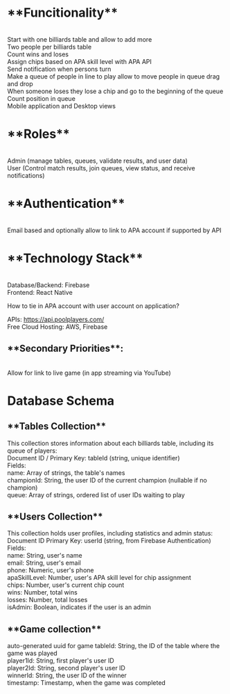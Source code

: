 <h1>**Funcitionality**</h1><br>
Start with one billiards table and allow to add more<br>
Two people per billiards table<br>
Count wins and loses<br>
Assign chips based on APA skill level with APA API<br>
Send notification when persons turn<br>
Make a queue of people in line to play allow to move people in queue drag and drop<br>
When someone loses they lose a chip and go to the beginning of the queue<br>
Count position in queue<br>
Mobile application and Desktop views<br>

<h1>**Roles**</h1><br>
Admin (manage tables, queues, validate results, and user data)<br>
User (Control match results, join queues, view status, and receive notifications)<br>

<h1>**Authentication**</h1><br>
Email based and optionally allow to link to APA account if supported by API<br>

<h1>**Technology Stack**</h1><br>
Database/Backend: Firebase<br>
Frontend: React Native<br>

How to tie in APA account with user account on application?

APIs: https://api.poolplayers.com/<br>
Free Cloud Hosting: AWS, Firebase<br>

<h2>**Secondary Priorities**:</h2><br>
Allow for link to live game (in app streaming via YouTube)<br>
<h1>Database Schema</h1>
<h2>**Tables Collection**</h2>
This collection stores information about each billiards table, including its queue of players:<br>
Document ID / Primary Key: tableId (string, unique identifier)<br>
Fields:<br>
name: Array of strings, the table's names<br>
championId: String, the user ID of the current champion (nullable if no champion)<br>
queue: Array of strings, ordered list of user IDs waiting to play <br>

<h2>**Users Collection**</h2>
This collection holds user profiles, including statistics and admin status:<br>
Document ID Primary Key: userId (string, from Firebase Authentication)<br>
Fields:<br>
name: String, user's name<br>
email: String, user's email<br>
phone: Numeric, user's phone <br>
apaSkillLevel: Number, user's APA skill level for chip assignment<br>
chips: Number, user's current chip count<br>
wins: Number, total wins<br>
losses: Number, total losses<br>
isAdmin: Boolean, indicates if the user is an admin<br>


<h2>**Game collection**</h2>
auto-generated uuid for game
tableId: String, the ID of the table where the game was played<br>
player1Id: String, first player's user ID<br>
player2Id: String, second player's user ID<br>
winnerId: String, the user ID of the winner<br>
timestamp: Timestamp, when the game was completed<br>

